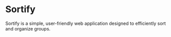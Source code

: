 # Sortify
Sortify is a simple, user-friendly web application designed to efficiently sort and organize groups. 
